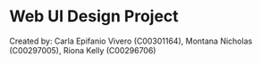 
# Web UI Design Project

Created by: Carla Epifanio Vivero (C00301164), Montana Nicholas (C00297005), Riona Kelly (C00296706)

